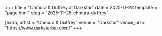 +++
title = "Chmura & Duffrey at Darkstar"
date = 2025-11-28
template = "page.html"
slug = "2025-11-28-chmura-duffrey"

[extra]
artist = "Chmura & Duffrey"
venue = "Darkstar"
venue_url = "https://www.darkstarbar.com/"
+++
